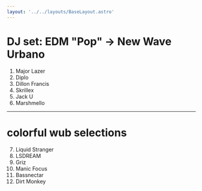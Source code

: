 ```yaml
---
layout: '../../layouts/BaseLayout.astro'
---
```

# DJ set: EDM "Pop" -> New Wave Urbano

1. Major Lazer
2. Diplo
3. Dillon Francis
4. Skrillex
5. Jack U
6. Marshmello
---
# colorful wub selections
7. Liquid Stranger
8. LSDREAM
9. Griz
10. Manic Focus
11. Bassnectar
12. Dirt Monkey
